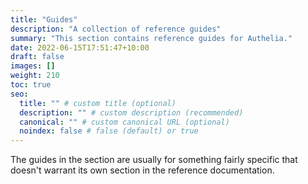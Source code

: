 ```yaml
---
title: "Guides"
description: "A collection of reference guides"
summary: "This section contains reference guides for Authelia."
date: 2022-06-15T17:51:47+10:00
draft: false
images: []
weight: 210
toc: true
seo:
  title: "" # custom title (optional)
  description: "" # custom description (recommended)
  canonical: "" # custom canonical URL (optional)
  noindex: false # false (default) or true
---
```


The guides in the section are usually for something fairly specific that doesn't warrant its own section in the
reference documentation.
